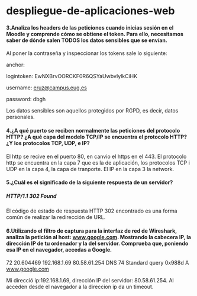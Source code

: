 ﻿# despliegue-de-aplicaciones-web
#### 3.Analiza los headers de las peticiones cuando inicias sesión en el Moodle y comprende cómo se obtiene el token. Para ello, necesitamos saber de dónde salen TODOS los datos sensibles que se envían.
Al poner la contraseña y inspeccionar los tokens sale lo siguiente:

anchor: 

logintoken: EwNXBrvOORCKF0R6QSYaUwbvIylkCiHK

username: eruz@campus.eug.es

password: dbgh

Los datos sensibles son aquellos protegidos por RGPD, es decir, datos personales.

#### 4.¿A qué puerto se reciben normalmente las peticiones del protocolo HTTP? ¿A qué capa del modelo TCP/IP se encuentra el protocolo HTTP? ¿Y los protocolos TCP, UDP, e IP?
El http se recive en el puerto 80, en canvio el https en el 443.
El protocolo http se encuentra en la capa 7 que es la de aplicación, los protocolos TCP i UDP en la capa 4, la capa de tranporte. El IP en la capa 3 la network.

#### 5.¿Cuál es el significado de la siguiente respuesta de un servidor?
##### HTTP/1.1 302 Found
El código de estado de respuesta HTTP 302 encontrado es una forma común de realizar la redirección de URL.

#### 6.Utilizando el filtro de captura para la interfaz de red de Wireshark, analiza la petición al host: www.google.com. Mostrando la cabecera IP, la dirección IP de tu ordenador y la del servidor. Comprueba que, poniendo esa IP en el navegador, accedas a Google.

72	20.604469	192.168.1.69	80.58.61.254	DNS	74	Standard query 0x988d A www.google.com

Mi direcció ip:192.168.1.69, dirección IP del servidor: 80.58.61.254.
Al acceden desde el navegador a la direccion ip da un timeout.

